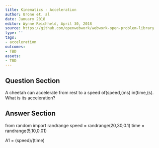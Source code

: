 ```yaml
---
title: Kinematics - Acceleration
author: Urone et. al
date: January 2018
editor: Wynne Reichheld, April 30, 2018
source: https://github.com/openwebwork/webwork-open-problem-library
type: ''
tags:
- acceleration
outcomes:
- TBD
assets:
- TBD
---
```


## Question Section 

A cheetah can accelerate from rest to a speed of(speed,(ms) in(time,(s). What is its acceleration?

## Answer Section

from random import randrange
speed = randrange(20,30,0.1)
time = randrange(5,10,0.01)

A1 = (speed)/(time)
